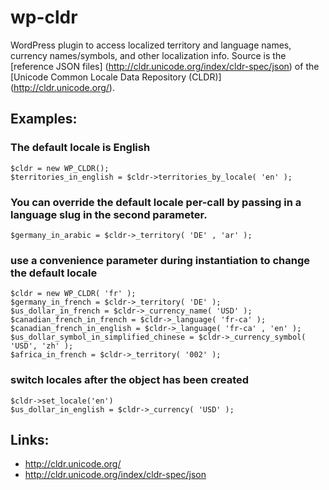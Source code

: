# wp-cldr

WordPress plugin to access localized territory and language names, currency names/symbols, and other localization info. Source is the [reference JSON files] (http://cldr.unicode.org/index/cldr-spec/json) of the [Unicode Common Locale Data Repository (CLDR)] (http://cldr.unicode.org/).

##

## Examples:
### The default locale is English
```
$cldr = new WP_CLDR();
$territories_in_english = $cldr->territories_by_locale( 'en' );
```

### You can override the default locale per-call by passing in a language slug in the second parameter.
```$germany_in_arabic = $cldr->_territory( 'DE' , 'ar' );```

### use a convenience parameter during instantiation to change the default locale
```
$cldr = new WP_CLDR( 'fr' );
$germany_in_french = $cldr->_territory( 'DE' );
$us_dollar_in_french = $cldr->_currency_name( 'USD' );
$canadian_french_in_french = $cldr->_language( 'fr-ca' );
$canadian_french_in_english = $cldr->_language( 'fr-ca' , 'en' );
$us_dollar_symbol_in_simplified_chinese = $cldr->_currency_symbol( 'USD', 'zh' );
$africa_in_french = $cldr->_territory( '002' );
```

### switch locales after the object has been created
```
$cldr->set_locale('en')
$us_dollar_in_english = $cldr->_currency( 'USD' );
```

## Links:
* http://cldr.unicode.org/
* http://cldr.unicode.org/index/cldr-spec/json
